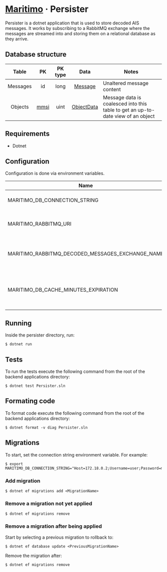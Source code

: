 # [Maritimo](https://maritimo.digital/) &middot; Persister

Persister is a dotnet application that is used to store decoded AIS messages. It works by subscribing to a RabbitMQ exchange where the messages are streamed into and storing them on a relational database as they arrive.

## Database structure

|  Table   |                                   PK                                   | PK type |                    Data                     | Notes                                                                            |
| :------: | :--------------------------------------------------------------------: | :-----: | :-----------------------------------------: | -------------------------------------------------------------------------------- |
| Messages |                                   id                                   |  long   |    [Message](../Database.Lib/Message.cs)    | Unaltered message content                                                        |
| Objects  | [mmsi](https://en.wikipedia.org/wiki/Maritime_Mobile_Service_Identity) |  uint   | [ObjectData](../Database.Lib/ObjectData.cs) | Message data is coalesced into this table to get an up-to-date view of an object |

## Requirements

- Dotnet

## Configuration

Configuration is done via environment variables.

| Name                                             | Description                                             |
| ------------------------------------------------ | ------------------------------------------------------- |
| MARITIMO_DB_CONNECTION_STRING                    | Database connection string                              |
| MARITIMO_RABBITMQ_URI                            | URI for the RabbitMQ broker instance                    |
| MARITIMO_RABBITMQ_DECODED_MESSAGES_EXCHANGE_NAME | Broker exchange name for decoded messages               |
| MARITIMO_DB_CACHE_MINUTES_EXPIRATION             | Minutes until expiration of a cache entry for a station |

## Running

Inside the persister directory, run:

    $ dotnet run

## Tests

To run the tests execute the following command from the root of the backend applications directory:

    $ dotnet test Persister.sln

## Formating code

To format code execute the following command from the root of the backend applications directory:

    $ dotnet format -v diag Persister.sln

## Migrations

To start, set the connection string environment variable. For example:

    $ export MARITIMO_DB_CONNECTION_STRING="Host=172.18.0.2;Username=user;Password=mysecretpassword;Database=maritimo"

### Add migration

    $ dotnet ef migrations add <MigrationName>

### Remove a migration not yet applied

    $ dotnet ef migrations remove

### Remove a migration after being applied

Start by selecting a previous migration to rollback to:

    $ dotnet ef database update <PreviousMigrationName>

Remove the migration after:

    $ dotnet ef migrations remove
